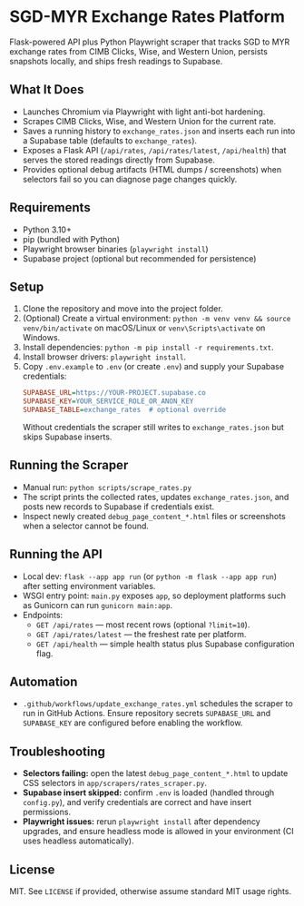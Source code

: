 # SGD-MYR Exchange Rates Platform

Flask-powered API plus Python Playwright scraper that tracks SGD to MYR exchange rates from CIMB Clicks, Wise, and Western Union, persists snapshots locally, and ships fresh readings to Supabase.

## What It Does
- Launches Chromium via Playwright with light anti-bot hardening.
- Scrapes CIMB Clicks, Wise, and Western Union for the current rate.
- Saves a running history to `exchange_rates.json` and inserts each run into a Supabase table (defaults to `exchange_rates`).
- Exposes a Flask API (`/api/rates`, `/api/rates/latest`, `/api/health`) that serves the stored readings directly from Supabase.
- Provides optional debug artifacts (HTML dumps / screenshots) when selectors fail so you can diagnose page changes quickly.

## Requirements
- Python 3.10+
- pip (bundled with Python)
- Playwright browser binaries (`playwright install`)
- Supabase project (optional but recommended for persistence)

## Setup
1. Clone the repository and move into the project folder.
2. (Optional) Create a virtual environment: `python -m venv venv && source venv/bin/activate` on macOS/Linux or `venv\Scripts\activate` on Windows.
3. Install dependencies: `python -m pip install -r requirements.txt`.
4. Install browser drivers: `playwright install`.
5. Copy `.env.example` to `.env` (or create `.env`) and supply your Supabase credentials:
   ```ini
   SUPABASE_URL=https://YOUR-PROJECT.supabase.co
   SUPABASE_KEY=YOUR_SERVICE_ROLE_OR_ANON_KEY
   SUPABASE_TABLE=exchange_rates  # optional override
   ```
   Without credentials the scraper still writes to `exchange_rates.json` but skips Supabase inserts.

## Running the Scraper
- Manual run: `python scripts/scrape_rates.py`
- The script prints the collected rates, updates `exchange_rates.json`, and posts new records to Supabase if credentials exist.
- Inspect newly created `debug_page_content_*.html` files or screenshots when a selector cannot be found.

## Running the API
- Local dev: `flask --app app run` (or `python -m flask --app app run`) after setting environment variables.
- WSGI entry point: `main.py` exposes `app`, so deployment platforms such as Gunicorn can run `gunicorn main:app`.
- Endpoints:
  - `GET /api/rates` — most recent rows (optional `?limit=10`).
  - `GET /api/rates/latest` — the freshest rate per platform.
  - `GET /api/health` — simple health status plus Supabase configuration flag.

## Automation
- `.github/workflows/update_exchange_rates.yml` schedules the scraper to run in GitHub Actions. Ensure repository secrets `SUPABASE_URL` and `SUPABASE_KEY` are configured before enabling the workflow.

## Troubleshooting
- **Selectors failing:** open the latest `debug_page_content_*.html` to update CSS selectors in `app/scrapers/rates_scraper.py`.
- **Supabase insert skipped:** confirm `.env` is loaded (handled through `config.py`), and verify credentials are correct and have insert permissions.
- **Playwright issues:** rerun `playwright install` after dependency upgrades, and ensure headless mode is allowed in your environment (CI uses headless automatically).

## License
MIT. See `LICENSE` if provided, otherwise assume standard MIT usage rights.
